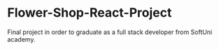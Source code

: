 # Flower-Shop-React-Project
Final project in order to graduate as a full stack developer from SoftUni academy.
